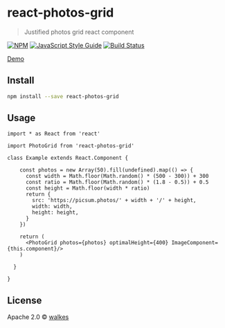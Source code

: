 # react-photos-grid

> Justified photos grid react component

[![NPM](https://img.shields.io/npm/v/react-photos-grid.svg)](https://www.npmjs.com/package/react-photos-grid)
[![JavaScript Style Guide](https://img.shields.io/badge/code_style-standard-brightgreen.svg)](https://standardjs.com)
[![Build Status](https://travis-ci.org/walkes/react-photos-grid.svg?branch=master)](https://travis-ci.org/walkes/react-photos-grid)

[Demo](https://walkes.github.io/react-photos-grid/)



## Install

```bash
npm install --save react-photos-grid
```

## Usage

```tsx
import * as React from 'react'

import PhotoGrid from 'react-photos-grid'

class Example extends React.Component {

    const photos = new Array(50).fill(undefined).map(() => {
      const width = Math.floor(Math.random() * (500 - 300)) + 300
      const ratio = Math.floor(Math.random() * (1.8 - 0.5)) + 0.5
      const height = Math.floor(width * ratio)
      return {
        src: 'https://picsum.photos/' + width + '/' + height,
        width: width,
        height: height,
      }
    })

    return (
      <PhotoGrid photos={photos} optimalHeight={400} ImageComponent={this.component}/>
    )

  }

}
```

## License

Apache 2.0 © [walkes](https://github.com/walkes)
